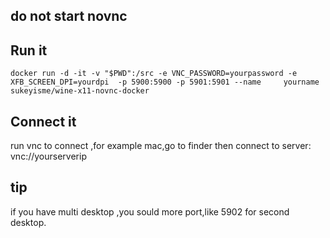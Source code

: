 ## do not start novnc

## Run it
    docker run -d -it -v "$PWD":/src -e VNC_PASSWORD=yourpassword -e XFB_SCREEN_DPI=yourdpi  -p 5900:5900 -p 5901:5901 --name     yourname sukeyisme/wine-x11-novnc-docker
    
## Connect it
run vnc to connect ,for example mac,go to finder then connect to server: vnc://yourserverip

## tip
if you have multi desktop ,you sould more port,like 5902 for second desktop.

